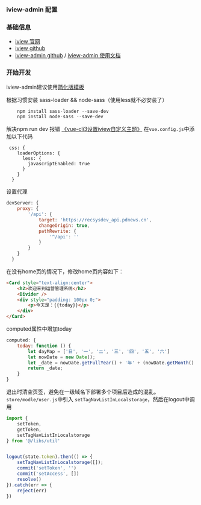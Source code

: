 ### iview-admin 配置
### 基础信息
- [iview 官网](https://www.iviewui.com/docs/guide/start)
- [iview github](https://github.com/iview)
- [iview-admin github](https://github.com/iview/iview-admin) / [iview-admin 使用文档](https://lison16.github.io/iview-admin-doc/#/)

### 开始开发
iview-admin建议使用[简化版模板](https://github.com/iview/iview-admin/tree/template)

根据习惯安装 sass-loader && node-sass（使用less就不必安装了）
```javascript
    npm install sass-loader --save-dev 
    npm install node-sass --save-dev 
```
解决npm run dev 报错 [《vue-cli3设置iview自定义主题》](https://my.oschina.net/zjhlearn/blog/1920642?tdsourcetag=s_pcqq_aiomsg) 在`vue.config.js`中添加以下代码
```
 css: {
    loaderOptions: {
      less: {
        javascriptEnabled: true
      }
    }
  }
```

设置代理

```javascript
devServer: {
  	proxy: {
  		'/api': {
  			target: 'https://recsysdev_api.pdnews.cn',
  			changeOrigin: true,
  			pathRewrite: {
  				'^/api': ''
  			}
  		}
  	}
  }
```
在没有home页的情况下，修改home页内容如下：
```html
<Card style="text-align:center">
	<h2>欢迎来到运营管理系统</h2>
	<Divider />
	<div style="padding: 100px 0;">
		<p>今天是：{{today}}</p>
	</div>
</Card>
```
computed属性中增加today
``` javascript
computed: {
	today: function () {
		let dayMap = ['日', '一', '二', '三', '四', '五', '六']
		let nowDate = new Date();
		let _date = nowDate.getFullYear() + '年' + (nowDate.getMonth() + 1) + '月' + nowDate.getDate() + '日，' + '星期' + dayMap[nowDate.getDay()];
		return _date;
	}
}
```

退出时清空页签，避免在一级域名下部署多个项目后造成的混乱。`store/modle/user.js`中引入 `setTagNavListInLocalstorage`，然后在logout中调用

```javascript
import {
	setToken,
	getToken,
	setTagNavListInLocalstorage
} from '@/libs/util'
```

``` javascript

logout(state.token).then(() => {
	setTagNavListInLocalstorage([]);
	commit('setToken', '')
	commit('setAccess', [])
	resolve()
}).catch(err => {
	reject(err)
})

```
